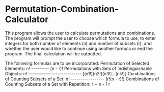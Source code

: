 # Permutation-Combination-Calculator
This program allows the user to calculate permutations and combinations. The program will prompt the user to choose which formula to use, to enter integers for both number of elements (n) and number of subsets (r), and whether the user would like to continue using another formula or end the program. The final calculation will be outputted. 

The following formulas are to be incorporated:
  Permutation of Selected Elements: 
             n!
          ---------
           (n - r)!
  Permutations with Sets of Indistinguishable Objects: 
                      n!
          ---------------------------
           [(n1!)(n2!)(n3!)...(nk!)]
  Combinations of Counting Subsets of a Set: 
                n!
          -----------------
            [r!(n - r)!]
  Combinations of Counting Subsets of a Set with Repetition: 
          r + n - 1 
              r
